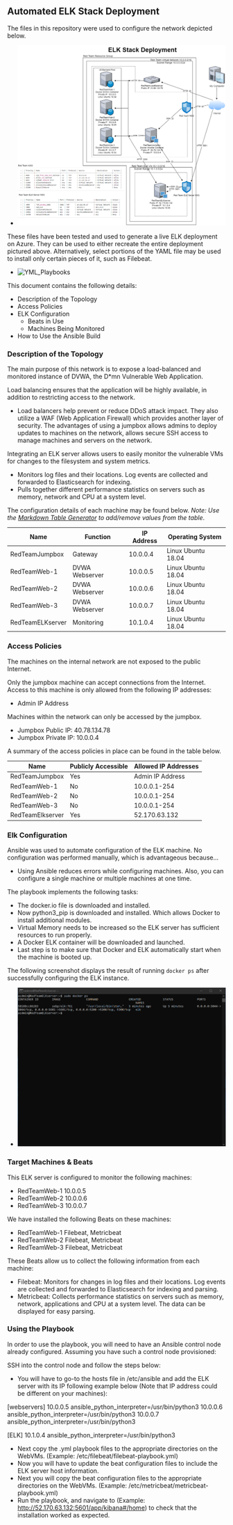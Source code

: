 ## Automated ELK Stack Deployment

The files in this repository were used to configure the network depicted below.

- ![Images/RT_ELK_Stack_Deployment.png](/Images/RT_ELK_Stack_Deployment.png)

These files have been tested and used to generate a live ELK deployment on Azure. They can be used to either recreate the entire deployment pictured above. Alternatively, select portions of the YAML file may be used to install only certain pieces of it, such as Filebeat.

- ![YML_Playbooks](/YML_Playbooks/)

This document contains the following details:
- Description of the Topology
- Access Policies
- ELK Configuration
  - Beats in Use
  - Machines Being Monitored
- How to Use the Ansible Build


### Description of the Topology

The main purpose of this network is to expose a load-balanced and monitored instance of DVWA, the D*mn Vulnerable Web Application.

Load balancing ensures that the application will be highly available, in addition to restricting access to the network.
- Load balancers help prevent or reduce DDoS attack impact. They also utilize a WAF (Web Application Firewall) which provides another layer of security. The advantages of using a jumpbox allows admins to deploy updates to machines on the network, allows secure SSH access to manage machines and servers on the network.

Integrating an ELK server allows users to easily monitor the vulnerable VMs for changes to the filesystem and system metrics.
- Monitors log files and their locations. Log events are collected and forwarded to Elasticsearch for indexing.
- Pulls together different performance statistics on servers such as memory, network and CPU at a system level.

The configuration details of each machine may be found below.
_Note: Use the [Markdown Table Generator](http://www.tablesgenerator.com/markdown_tables) to add/remove values from the table_.

| Name             | Function       | IP Address | Operating System   |
|------------------|----------------|------------|--------------------|
| RedTeamJumpbox   | Gateway        | 10.0.0.4   | Linux Ubuntu 18.04 |
| RedTeamWeb-1     | DVWA Webserver | 10.0.0.5   | Linux Ubuntu 18.04 |
| RedTeamWeb-2     | DVWA Webserver | 10.0.0.6   | Linux Ubuntu 18.04 |
| RedTeamWeb-3     | DVWA Webserver | 10.0.0.7   | Linux Ubuntu 18.04 |
| RedTeamELKserver | Monitoring     | 10.1.0.4   | Linux Ubuntu 18.04 |

### Access Policies

The machines on the internal network are not exposed to the public Internet. 

Only the jumpbox machine can accept connections from the Internet. Access to this machine is only allowed from the following IP addresses:
- Admin IP Address

Machines within the network can only be accessed by the jumpbox.
- Jumpbox Public IP: 40.78.134.78
- Jumpbox Private IP: 10.0.0.4

A summary of the access policies in place can be found in the table below.

| Name             | Publicly Accessible | Allowed IP Addresses |
|------------------|---------------------|----------------------|
| RedTeamJumpbox   | Yes                 | Admin IP Address     |
| RedTeamWeb-1     | No                  | 10.0.0.1-254         |
| RedTeamWeb-2     | No                  | 10.0.0.1-254         |
| RedTeamWeb-3     | No                  | 10.0.0.1-254         |
| RedTeamElkserver | Yes                 | 52.170.63.132        |

### Elk Configuration

Ansible was used to automate configuration of the ELK machine. No configuration was performed manually, which is advantageous because...
- Using Ansible reduces errors while configuring machines. Also, you can configure a single machine or multiple machines at one time.

The playbook implements the following tasks:
- The docker.io file is downloaded and installed.
- Now python3_pip is downloaded and installed. Which allows Docker to install additional modules.
- Virtual Memory needs to be increased so the ELK server has sufficient resources to run properly.
- A Docker ELK container will be downloaded and launched.
- Last step is to make sure that Docker and ELK automatically start when the machine is booted up.

The following screenshot displays the result of running `docker ps` after successfully configuring the ELK instance.

- ![Images/ELK_VM_Docker.PNG](/Images/ELK_VM_Docker.PNG)

### Target Machines & Beats
This ELK server is configured to monitor the following machines:
- RedTeamWeb-1 10.0.0.5
- RedTeamWeb-2 10.0.0.6
- RedTeamWeb-3 10.0.0.7

We have installed the following Beats on these machines:
- RedTeamWeb-1 Filebeat, Metricbeat
- RedTeamWeb-2 Filebeat, Metricbeat
- RedTeamWeb-3 Filebeat, Metricbeat

These Beats allow us to collect the following information from each machine:
- Filebeat: Monitors for changes in log files and their locations. Log events are collected and forwarded to Elasticsearch for indexing and parsing.
- Metricbeat: Collects performance statistics on servers such as memory, network, applications and CPU at a system level. The data can be displayed for easy parsing.

### Using the Playbook
In order to use the playbook, you will need to have an Ansible control node already configured. Assuming you have such a control node provisioned: 

SSH into the control node and follow the steps below: 

- You will have to go-to the hosts file in /etc/ansible and add the ELK server with its IP following example below (Note that IP address could be different on your machines):

[webservers]
10.0.0.5 ansible_python_interpreter=/usr/bin/python3
10.0.0.6 ansible_python_interpreter=/usr/bin/python3
10.0.0.7 ansible_python_interpreter=/usr/bin/python3 

[ELK]
10.1.0.4 ansible_python_interpreter=/usr/bin/python3

- Next copy the .yml playbook files to the appropriate directories on the WebVMs. (Example: /etc/filebeat/filebeat-playbook.yml)
- Now you will have to update the beat configuration files to include the ELK server host information.
- Next you will copy the beat configuration files to the appropriate directories on the WebVMs. (Example: /etc/metricbeat/metricbeat-playbook.yml)
- Run the playbook, and navigate to (Example: http://52.170.63.132:5601/app/kibana#/home) to check that the installation worked as expected.
